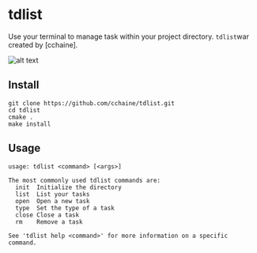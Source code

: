 # tdlist

Use your terminal to manage task within your project directory.
`tdlist`war created by [cchaine].

![alt text](https://user-images.githubusercontent.com/18381262/40177867-13c0c538-59e0-11e8-8b12-57c94d475b97.png)

## Install

```
git clone https://github.com/cchaine/tdlist.git
cd tdlist
cmake .
make install
```

## Usage

```
usage: tdlist <command> [<args>]

The most commonly used tdlist commands are:
  init  Initialize the directory
  list  List your tasks
  open  Open a new task
  type  Set the type of a task
  close Close a task
  rm    Remove a task

See 'tdlist help <command>' for more information on a specific command.
```
